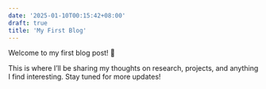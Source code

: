 ```yaml
---
date: '2025-01-10T00:15:42+08:00'
draft: true
title: 'My First Blog'
---
```

Welcome to my first blog post! 🎉

This is where I’ll be sharing my thoughts on research, projects, and anything I find interesting. Stay tuned for more updates!